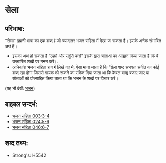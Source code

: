 # सेला #

## परिभाषा: ##

“सेला” इब्रानी भाषा का एक शब्द है जो ज्यादातर भजन संहिता में देखा जा सकता है। इसके अनेक संभावित अर्थ हैं।

* इसका अर्थ हो सकता है “ठहरो और स्तुति करो” इसके द्वारा श्रोताओं का आह्वान किया जाता है कि वे उच्चारित शब्दों पर मनन करें।.
* अधिकांश भजन संहिता राग में लिखे गए थे, ऐसा माना जाता है कि “सेला शब्द संभवतः संगीत का कोई शब्द रहा होगा जिससे गायक को रूकने का संकेत दिया जाता था कि केवल वाद्य बजाए जाए या श्रोताओं को प्रोत्साहित किया जाता था कि भजन के शब्दों पर विचार करें।

(यह भी देखें: [भजन](../kt/psalm.md))

## बाइबल सन्दर्भ: ##

* [भजन संहिता 003:3-4](rc://en/tn/help/psa/003/003)
* [भजन संहिता 024:5-6](rc://en/tn/help/psa/024/005)
* [भजन संहिता 046:6-7](rc://en/tn/help/psa/046/006)

## शब्द तथ्य: ##

* Strong's: H5542
